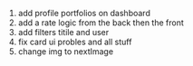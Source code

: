 1. add profile portfolios on dashboard
2. add a rate logic from the back then the front
3. add filters titile and user
4. fix card ui probles and all stuff
5. change img to nextImage
